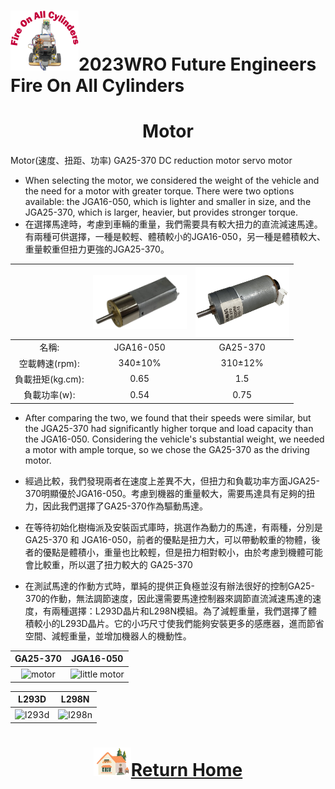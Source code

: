 ![LOGO](../../other/img/logo.png)2023WRO Future Engineers Fire On All Cylinders  
====
# <div align="center">Motor</div> 
Motor(速度、扭距、功率)
GA25-370 DC reduction motor
servo motor


- When selecting the motor, we considered the weight of the vehicle and the need for a motor with greater torque. There were two options available: the JGA16-050, which is lighter and smaller in size, and the JGA25-370, which is larger, heavier, but provides stronger torque.
- 在選擇馬達時，考慮到車輛的重量，我們需要具有較大扭力的直流減速馬達。有兩種可供選擇，一種是較輕、體積較小的JGA16-050，另一種是體積較大、重量較重但扭力更強的JGA25-370。


||  <img src="./img/JGA16-050.png" width = "150" height = "" alt="little motor" align=center /> | <img src="./img/Motor.png" width = "150" height = "" alt="motor" align=center /> |
| :---: | :---: |:---:|
| 名稱: | JGA16-050 | GA25-370 |
| 空載轉速(rpm): | 340±10% | 310±12% |
| 負載扭矩(kg.cm): | 0.65 | 1.5 |
| 負載功率(w): | 0.54 | 0.75 |

- After comparing the two, we found that their speeds were similar, but the JGA25-370 had significantly higher torque and load capacity than the JGA16-050. Considering the vehicle's substantial weight, we needed a motor with ample torque, so we chose the GA25-370 as the driving motor.
- 經過比較，我們發現兩者在速度上差異不大，但扭力和負載功率方面JGA25-370明顯優於JGA16-050。考慮到機器的重量較大，需要馬達具有足夠的扭力，因此我們選擇了GA25-370作為驅動馬達。






- 在等待初始化樹梅派及安裝函式庫時，挑選作為動力的馬達，有兩種，分別是 GA25-370 和 JGA16-050，前者的優點是扭力大，可以帶動較重的物體，後者的優點是體積小，重量也比較輕，但是扭力相對較小，由於考慮到機體可能會比較重，所以選了扭力較大的 GA25-370   
- 在測試馬達的作動方式時，單純的提供正負極並沒有辦法很好的控制GA25-370的作動，無法調節速度，因此還需要馬達控制器來調節直流減速馬達的速度，有兩種選擇：L293D晶片和L298N模組。為了減輕重量，我們選擇了體積較小的L293D晶片。它的小巧尺寸使我們能夠安裝更多的感應器，進而節省空間、減輕重量，並增加機器人的機動性。


| GA25-370 | JGA16-050 |
| :---: | :---: |
|  <img src="./img/3/Motor.png" width = "150" height = "" alt="motor" align=center /> | <img src="./img/3/JGA16-050.png" width = "150" height = "" alt="little motor" align=center /> |

| L293D | L298N |
| :---: | :---: |
|  <img src="./img/4/l293d.png" width = "150" height = "" alt="l293d" align=center /> | <img src="./img/4/L298N.png" width = "150" height = "" alt="l298n" align=center /> |
# <div align="center">![HOME](../../other/img/Home.png)[Return Home](../../)</div>  
